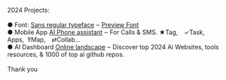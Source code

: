 2024 Projects:<br><br>
 ● Font: <a href="https://github.com/qp5/FONT">Sans regular typeface</a> ‒ <a href="https://github.com/qp5/FONT">Preview Font</a><br>
 ● Mobile App <a href="https://github.com/qp5/bowHip_app">AI Phone assistant</a> ‒ For Calls & SMS. ★Tag, ✓Task, Apps,  ߉Map, ⇄Collab...<br>
 ● AI Dashboard <a href="https://github.com/qp5/map-of-AI-landscape">Online landscape</a> ‒ Discover top 2024 Ai Websites, tools resources, & 1000 of top ai github repos.<br><br>
Thank you
